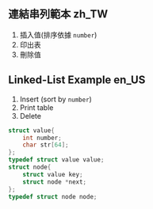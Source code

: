 
## 連結串列範本 zh_TW
1. 插入值(排序依據 `number`)
2. 印出表
3. 刪除值

## Linked-List Example en_US
1. Insert (sort by `number`)
2. Print table
3. Delete   
```c
struct value{
    int number;
    char str[64];
};
typedef struct value value;
struct node{
    struct value key;
    struct node *next;
};
typedef struct node node;
```
